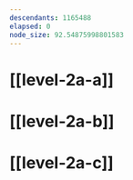 ```yaml
---
descendants: 1165488
elapsed: 0
node_size: 92.54875998801583
---
```


# [[level-2a-a]]

# [[level-2a-b]]

# [[level-2a-c]]
